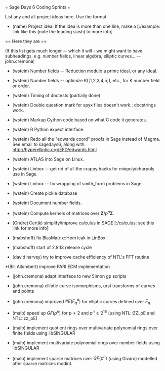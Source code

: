 = Sage Days 6 Coding Sprints =

List any and all project ideas here.  Use the format
 * (name) Project idea.  If the idea is more than one line, make a [:/example: link like this (note the leading slash) to more info]. 

== Here they are ==

(If this list gets much longer -- which it will - we might want to have subheadings, e.g. number fields, linear algebra, elliptic curves... -- john.cremona)

 * (wstein) Number fields -- Reduction modulo a prime ideal, or any ideal.

 * (wstein) Number fields -- optimize K([1,2,3,4,5]), etc., for K number field or order.

 * (wstein) Timing of doctests (partially done)

 * (wstein) Double question mark for spyx files doesn't work.; docstrings work.

 * (wstein) Markup Cython code based on what C code it generates.

 * (wstein) R Python expect interface

 * (wstein) Redo all the "edwards coord" proofs in Sage instead of Magma.  See email to sagedays6, along with http://hyperelliptic.org/EFD/edwards.html

 * (wstein) ATLAS into Sage on Linux. 

 * (wstein) Linbox -- get rid of all the crappy hacks for minpoly/charpoly use in Sage. 

 * (wstein) Linbox -- fix wrapping of smith_form problems in Sage. 

 * (wstein) Create pickle database

 * (wstein) Document number fields. 

 * (wstein) Compute kernels of matrices over $\mathbf{Z}/p^n\mathbf{Z}$.

 * (Ondrej Certik) simplify/improve calculus in SAGE [:/calculus: see this link for more info]

 * (mabshoff) fix BlasMatrix::Hom leak in LinBox

 * (mabshoff) start of 2.8.13 release cycle

 * (david harvey) try to improve cache efficiency of NTL's FFT routine

 *(Bill Allombert) improve PARI ECM implementation
 
 * (john.cremona) adapt interface to new Simon gp scripts

 * (john.cremona) elliptic curve isomorphisms, urst transforms of curves and points

 * (john.cremona) improved $\#E(F_q^d)$ for elliptic curves defined over $F_q$

 * (malb) speed up $GF(p^n)$ for $p \neq 2$ and $p^n \geq 2^{16}$ (using NTL::ZZ_pE and NTL::zz_pE)

 * (malb) implement quotient rings over multivariate polynomial rings over finite fields using libSINGULAR
 
 * (malb) implement multivariate polynomial rings over number fields using libSINGULAR

 * (malb) implement sparse matrices over $GF(p^n)$ (using Givaro) modelled after sparse matrices modint.
